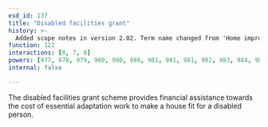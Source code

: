 ```yaml
---
esd_id: 137
title: "Disabled facilities grant"
history: >-
  Added scope notes in version 2.02. Term name changed from 'Home improvements - disability facility grant for a private property' to 'Housing - improvements - disability facility grant for a private property' in version 3.00. Name changed to 'Disabled facilities grant' in version 4.00.
function: 122
interactions: [0, 7, 8]
powers: [977, 978, 979, 980, 980, 980, 981, 981, 981, 982, 983, 984, 984, 984, 984, 985, 985, 985, 986, 986, 986, 986, 987, 987, 987, 988, 988, 988, 989, 989, 989, 990, 991, 991, 991, 992, 992, 992, 993, 993, 993, 994, 994, 994, 995, 995, 995]
internal: false

---
```


The disabled facilities grant scheme provides financial assistance towards the cost of essential adaptation work to make a house fit for a disabled person.

